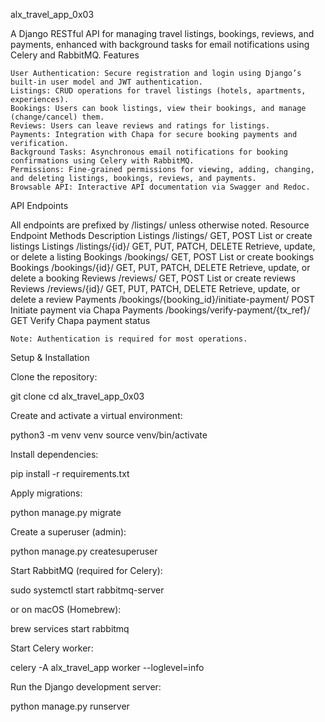 alx_travel_app_0x03

A Django RESTful API for managing travel listings, bookings, reviews, and payments, enhanced with background tasks for email notifications using Celery and RabbitMQ.
Features

    User Authentication: Secure registration and login using Django’s built-in user model and JWT authentication.
    Listings: CRUD operations for travel listings (hotels, apartments, experiences).
    Bookings: Users can book listings, view their bookings, and manage (change/cancel) them.
    Reviews: Users can leave reviews and ratings for listings.
    Payments: Integration with Chapa for secure booking payments and verification.
    Background Tasks: Asynchronous email notifications for booking confirmations using Celery with RabbitMQ.
    Permissions: Fine-grained permissions for viewing, adding, changing, and deleting listings, bookings, reviews, and payments.
    Browsable API: Interactive API documentation via Swagger and Redoc.

API Endpoints

All endpoints are prefixed by /listings/ unless otherwise noted.
Resource 	Endpoint 	Methods 	Description
Listings 	/listings/ 	GET, POST 	List or create listings
Listings 	/listings/{id}/ 	GET, PUT, PATCH, DELETE 	Retrieve, update, or delete a listing
Bookings 	/bookings/ 	GET, POST 	List or create bookings
Bookings 	/bookings/{id}/ 	GET, PUT, PATCH, DELETE 	Retrieve, update, or delete a booking
Reviews 	/reviews/ 	GET, POST 	List or create reviews
Reviews 	/reviews/{id}/ 	GET, PUT, PATCH, DELETE 	Retrieve, update, or delete a review
Payments 	/bookings/{booking_id}/initiate-payment/ 	POST 	Initiate payment via Chapa
Payments 	/bookings/verify-payment/{tx_ref}/ 	GET 	Verify Chapa payment status

    Note: Authentication is required for most operations.

Setup & Installation

Clone the repository:

git clone <repo-url>
cd alx_travel_app_0x03

Create and activate a virtual environment:

python3 -m venv venv
source venv/bin/activate

Install dependencies:

pip install -r requirements.txt

Apply migrations:

python manage.py migrate

Create a superuser (admin):

python manage.py createsuperuser

Start RabbitMQ (required for Celery):

sudo systemctl start rabbitmq-server

or on macOS (Homebrew):

brew services start rabbitmq

Start Celery worker:

celery -A alx_travel_app worker --loglevel=info

Run the Django development server:

python manage.py runserver

